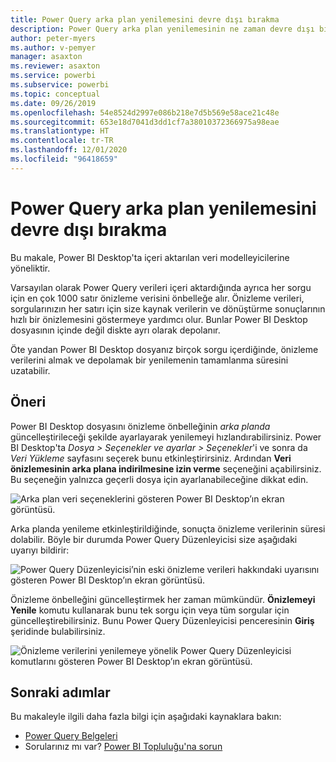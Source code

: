 ```yaml
---
title: Power Query arka plan yenilemesini devre dışı bırakma
description: Power Query arka plan yenilemesinin ne zaman devre dışı bırakılacağına ilişkin yönergeler.
author: peter-myers
ms.author: v-pemyer
manager: asaxton
ms.reviewer: asaxton
ms.service: powerbi
ms.subservice: powerbi
ms.topic: conceptual
ms.date: 09/26/2019
ms.openlocfilehash: 54e8524d2997e086b218e7d5b569e58ace21c48e
ms.sourcegitcommit: 653e18d7041d3dd1cf7a38010372366975a98eae
ms.translationtype: HT
ms.contentlocale: tr-TR
ms.lasthandoff: 12/01/2020
ms.locfileid: "96418659"
---
```

# <a name="disable-power-query-background-refresh"></a>Power Query arka plan yenilemesini devre dışı bırakma

Bu makale, Power BI Desktop'ta içeri aktarılan veri modelleyicilerine yöneliktir.

Varsayılan olarak Power Query verileri içeri aktardığında ayrıca her sorgu için en çok 1000 satır önizleme verisini önbelleğe alır. Önizleme verileri, sorgularınızın her satırı için size kaynak verilerin ve dönüştürme sonuçlarının hızlı bir önizlemesini göstermeye yardımcı olur. Bunlar Power BI Desktop dosyasının içinde değil diskte ayrı olarak depolanır.

Öte yandan Power BI Desktop dosyanız birçok sorgu içerdiğinde, önizleme verilerini almak ve depolamak bir yenilemenin tamamlanma süresini uzatabilir.

## <a name="recommendation"></a>Öneri

Power BI Desktop dosyasını önizleme önbelleğinin _arka planda_ güncelleştirileceği şekilde ayarlayarak yenilemeyi hızlandırabilirsiniz. Power BI Desktop'ta _Dosya > Seçenekler ve ayarlar > Seçenekler_'i ve sonra da _Veri Yükleme_ sayfasını seçerek bunu etkinleştirirsiniz. Ardından **Veri önizlemesinin arka plana indirilmesine izin verme** seçeneğini açabilirsiniz. Bu seçeneğin yalnızca geçerli dosya için ayarlanabileceğine dikkat edin.

![Arka plan veri seçeneklerini gösteren Power BI Desktop’ın ekran görüntüsü.](media/power-query-background-refresh/power-query-options-background-data.png)

Arka planda yenileme etkinleştirildiğinde, sonuçta önizleme verilerinin süresi dolabilir. Böyle bir durumda Power Query Düzenleyicisi size aşağıdaki uyarıyı bildirir:

![Power Query Düzenleyicisi’nin eski önizleme verileri hakkındaki uyarısını gösteren Power BI Desktop’ın ekran görüntüsü.](media/power-query-background-refresh/power-query-preview-data-old.png)

Önizleme önbelleğini güncelleştirmek her zaman mümkündür. **Önizlemeyi Yenile** komutu kullanarak bunu tek sorgu için veya tüm sorgular için güncelleştirebilirsiniz. Bunu Power Query Düzenleyicisi penceresinin **Giriş** şeridinde bulabilirsiniz.

![Önizleme verilerini yenilemeye yönelik Power Query Düzenleyicisi komutlarını gösteren Power BI Desktop’ın ekran görüntüsü.](media/power-query-background-refresh/power-query-refresh-preview-data.png)

## <a name="next-steps"></a>Sonraki adımlar

Bu makaleyle ilgili daha fazla bilgi için aşağıdaki kaynaklara bakın:

- [Power Query Belgeleri](/power-query/)
- Sorularınız mı var? [Power BI Topluluğu'na sorun](https://community.powerbi.com/)

